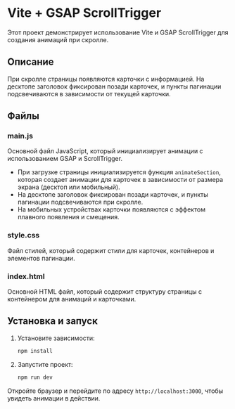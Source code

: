 # Vite + GSAP ScrollTrigger

Этот проект демонстрирует использование Vite и GSAP ScrollTrigger для создания анимаций при скролле.

## Описание

При скролле страницы появляются карточки с информацией. На десктопе заголовок фиксирован позади карточек, и пункты пагинации подсвечиваются в зависимости от текущей карточки.

## Файлы

### main.js

Основной файл JavaScript, который инициализирует анимации с использованием GSAP и ScrollTrigger.

- При загрузке страницы инициализируется функция `animateSection`, которая создает анимации для карточек в зависимости от размера экрана (десктоп или мобильный).
- На десктопе заголовок фиксирован позади карточек, и пункты пагинации подсвечиваются при скролле.
- На мобильных устройствах карточки появляются с эффектом плавного появления и смещения.

### style.css

Файл стилей, который содержит стили для карточек, контейнеров и элементов пагинации.

### index.html

Основной HTML файл, который содержит структуру страницы с контейнером для анимаций и карточками.

## Установка и запуск

1. Установите зависимости:
   ```bash
   npm install
   ```

2. Запустите проект:
   ```bash
   npm run dev
   ```

Откройте браузер и перейдите по адресу `http://localhost:3000`, чтобы увидеть анимации в действии.
